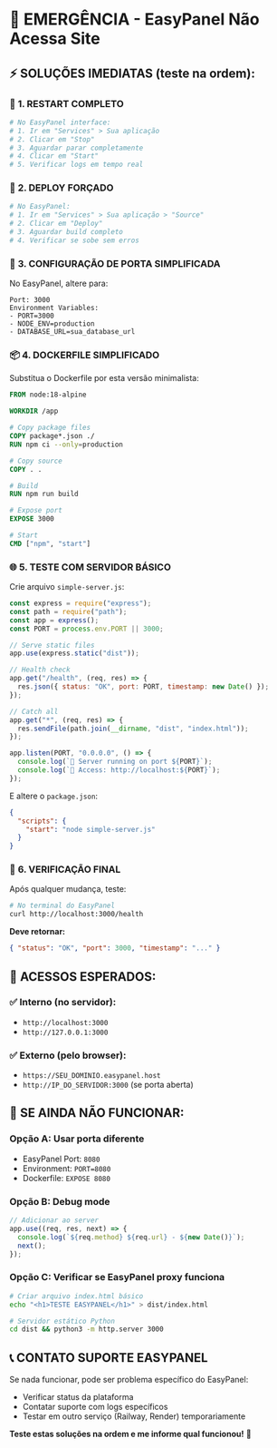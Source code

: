 # 🚨 EMERGÊNCIA - EasyPanel Não Acessa Site

## ⚡ **SOLUÇÕES IMEDIATAS (teste na ordem):**

### 🔄 **1. RESTART COMPLETO**

```bash
# No EasyPanel interface:
# 1. Ir em "Services" > Sua aplicação
# 2. Clicar em "Stop"
# 3. Aguardar parar completamente
# 4. Clicar em "Start"
# 5. Verificar logs em tempo real
```

### 🚀 **2. DEPLOY FORÇADO**

```bash
# No EasyPanel:
# 1. Ir em "Services" > Sua aplicação > "Source"
# 2. Clicar em "Deploy"
# 3. Aguardar build completo
# 4. Verificar se sobe sem erros
```

### 🔧 **3. CONFIGURAÇÃO DE PORTA SIMPLIFICADA**

No EasyPanel, altere para:

```
Port: 3000
Environment Variables:
- PORT=3000
- NODE_ENV=production
- DATABASE_URL=sua_database_url
```

### 📦 **4. DOCKERFILE SIMPLIFICADO**

Substitua o Dockerfile por esta versão minimalista:

```dockerfile
FROM node:18-alpine

WORKDIR /app

# Copy package files
COPY package*.json ./
RUN npm ci --only=production

# Copy source
COPY . .

# Build
RUN npm run build

# Expose port
EXPOSE 3000

# Start
CMD ["npm", "start"]
```

### 🌐 **5. TESTE COM SERVIDOR BÁSICO**

Crie arquivo `simple-server.js`:

```javascript
const express = require("express");
const path = require("path");
const app = express();
const PORT = process.env.PORT || 3000;

// Serve static files
app.use(express.static("dist"));

// Health check
app.get("/health", (req, res) => {
  res.json({ status: "OK", port: PORT, timestamp: new Date() });
});

// Catch all
app.get("*", (req, res) => {
  res.sendFile(path.join(__dirname, "dist", "index.html"));
});

app.listen(PORT, "0.0.0.0", () => {
  console.log(`🚀 Server running on port ${PORT}`);
  console.log(`📱 Access: http://localhost:${PORT}`);
});
```

E altere o `package.json`:

```json
{
  "scripts": {
    "start": "node simple-server.js"
  }
}
```

### 🎯 **6. VERIFICAÇÃO FINAL**

Após qualquer mudança, teste:

```bash
# No terminal do EasyPanel
curl http://localhost:3000/health
```

**Deve retornar:**

```json
{ "status": "OK", "port": 3000, "timestamp": "..." }
```

## 📱 **ACESSOS ESPERADOS:**

### ✅ **Interno (no servidor):**

- `http://localhost:3000`
- `http://127.0.0.1:3000`

### ✅ **Externo (pelo browser):**

- `https://SEU_DOMINIO.easypanel.host`
- `http://IP_DO_SERVIDOR:3000` (se porta aberta)

## 🚨 **SE AINDA NÃO FUNCIONAR:**

### **Opção A: Usar porta diferente**

- EasyPanel Port: `8080`
- Environment: `PORT=8080`
- Dockerfile: `EXPOSE 8080`

### **Opção B: Debug mode**

```javascript
// Adicionar ao server
app.use((req, res, next) => {
  console.log(`${req.method} ${req.url} - ${new Date()}`);
  next();
});
```

### **Opção C: Verificar se EasyPanel proxy funciona**

```bash
# Criar arquivo index.html básico
echo "<h1>TESTE EASYPANEL</h1>" > dist/index.html

# Servidor estático Python
cd dist && python3 -m http.server 3000
```

## 📞 **CONTATO SUPORTE EASYPANEL**

Se nada funcionar, pode ser problema específico do EasyPanel:

- Verificar status da plataforma
- Contatar suporte com logs específicos
- Testar em outro serviço (Railway, Render) temporariamente

**Teste estas soluções na ordem e me informe qual funcionou!** 🎯
